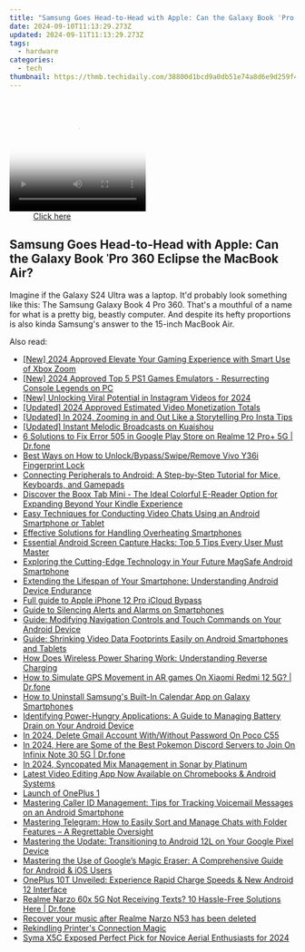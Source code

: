 ```yaml
---
title: "Samsung Goes Head-to-Head with Apple: Can the Galaxy Book ˈPro 360 Eclipse the MacBook Air?"
date: 2024-09-10T11:13:29.273Z
updated: 2024-09-11T11:13:29.273Z
tags:
  - hardware
categories:
  - tech
thumbnail: https://thmb.techidaily.com/38800d1bcd9a0db51e74a8d6e9d259f45c0a81d4cc5911dccf11c067ddd27a33.jpg
---
```






<!-- affiliate ads begin -->
<span id="1912746">
					<video width="240" height="200" style="cursor:pointer"
           poster="//a.impactradius-go.com/display-clicktoplayimage/1912746.png"
           onclick="if(!this.playClicked){this.play();this.setAttribute('controls',true);this.playClicked=true;}">
	   <source src="//a.impactradius-go.com/display-ad/20231-1912746">
	   <img src="//a.impactradius-go.com/display-clicktoplayimage/1912746.png" style="border: none; height: 100%; width: 100%; object-fit: contain">
	</video>
	<div style="width:150px;text-align:center"><a href="javascript:window.open(decodeURIComponent('https%3A%2F%2Fmindmanager.sjv.io%2Fc%2F5597632%2F1912746%2F20231'), '_blank');void(0);">Click here</a></div>
</span>
<img height="0" width="0" src="https://imp.pxf.io/i/5597632/1912746/20231" style="position:absolute;visibility:hidden;" border="0" />
<!-- affiliate ads end -->




## Samsung Goes Head-to-Head with Apple: Can the Galaxy Book ˈPro 360 Eclipse the MacBook Air?

Imagine if the Galaxy S24 Ultra was a laptop. It'd probably look something like this: The Samsung Galaxy Book 4 Pro 360\. That's a mouthful of a name for what is a pretty big, beastly computer. And despite its hefty proportions is also kinda Samsung's answer to the 15-inch MacBook Air.

<ins class="adsbygoogle"
     style="display:block"
     data-ad-format="autorelaxed"
     data-ad-client="ca-pub-7571918770474297"
     data-ad-slot="1223367746"></ins>



<ins class="adsbygoogle"
     style="display:block"
     data-ad-client="ca-pub-7571918770474297"
     data-ad-slot="8358498916"
     data-ad-format="auto"
     data-full-width-responsive="true"></ins>

<span class="atpl-alsoreadstyle">Also read:</span>
<div><ul>
<li><a href="https://fox-info.techidaily.com/new-2024-approved-elevate-your-gaming-experience-with-smart-use-of-xbox-zoom/"><u>[New] 2024 Approved  Elevate Your Gaming Experience with Smart Use of Xbox Zoom</u></a></li>
<li><a href="https://screen-capture.techidaily.com/new-2024-approved-top-5-ps1-games-emulators-resurrecting-console-legends-on-pc/"><u>[New] 2024 Approved  Top 5 PS1 Games Emulators - Resurrecting Console Legends on PC</u></a></li>
<li><a href="https://instagram-clips.techidaily.com/new-unlocking-viral-potential-in-instagram-videos-for-2024/"><u>[New] Unlocking Viral Potential in Instagram Videos for 2024</u></a></li>
<li><a href="https://facebook-video-share.techidaily.com/updated-2024-approved-estimated-video-monetization-totals/"><u>[Updated] 2024 Approved  Estimated Video Monetization Totals</u></a></li>
<li><a href="https://instagram-videos.techidaily.com/updated-in-2024-zooming-in-and-out-like-a-storytelling-pro-insta-tips/"><u>[Updated] In 2024, Zooming in and Out Like a Storytelling Pro  Insta Tips</u></a></li>
<li><a href="https://tiktok-video-recordings.techidaily.com/updated-instant-melodic-broadcasts-on-kuaishou/"><u>[Updated] Instant Melodic Broadcasts on Kuaishou</u></a></li>
<li><a href="https://howto.techidaily.com/6-solutions-to-fix-error-505-in-google-play-store-on-realme-12-proplus-5g-drfone-by-drfone-fix-android-problems-fix-android-problems/"><u>6 Solutions to Fix Error 505 in Google Play Store on Realme 12 Pro+ 5G | Dr.fone</u></a></li>
<li><a href="https://unlock-android.techidaily.com/best-ways-on-how-to-unlockbypassswiperemove-vivo-y36i-fingerprint-lock-by-drfone-android/"><u>Best Ways on How to Unlock/Bypass/Swipe/Remove Vivo Y36i Fingerprint Lock</u></a></li>
<li><a href="https://hardware-tips.techidaily.com/connecting-peripherals-to-android-a-step-by-step-tutorial-for-mice-keyboards-and-gamepads/"><u>Connecting Peripherals to Android: A Step-by-Step Tutorial for Mice, Keyboards, and Gamepads</u></a></li>
<li><a href="https://hardware-tips.techidaily.com/discover-the-boox-tab-mini-the-ideal-colorful-e-reader-option-for-expanding-beyond-your-kindle-experience/"><u>Discover the Boox Tab Mini - The Ideal Colorful E-Reader Option for Expanding Beyond Your Kindle Experience</u></a></li>
<li><a href="https://hardware-tips.techidaily.com/easy-techniques-for-conducting-video-chats-using-an-android-smartphone-or-tablet/"><u>Easy Techniques for Conducting Video Chats Using an Android Smartphone or Tablet</u></a></li>
<li><a href="https://hardware-tips.techidaily.com/effective-solutions-for-handling-overheating-smartphones/"><u>Effective Solutions for Handling Overheating Smartphones</u></a></li>
<li><a href="https://hardware-tips.techidaily.com/essential-android-screen-capture-hacks-top-5-tips-every-user-must-master/"><u>Essential Android Screen Capture Hacks: Top 5 Tips Every User Must Master</u></a></li>
<li><a href="https://hardware-tips.techidaily.com/exploring-the-cutting-edge-technology-in-your-future-magsafe-android-smartphone/"><u>Exploring the Cutting-Edge Technology in Your Future MagSafe Android Smartphone</u></a></li>
<li><a href="https://hardware-tips.techidaily.com/extending-the-lifespan-of-your-smartphone-understanding-android-device-endurance/"><u>Extending the Lifespan of Your Smartphone: Understanding Android Device Endurance</u></a></li>
<li><a href="https://activate-lock.techidaily.com/full-guide-to-apple-iphone-12-pro-icloud-bypass-by-drfone-ios/"><u>Full guide to Apple iPhone 12 Pro iCloud Bypass</u></a></li>
<li><a href="https://hardware-tips.techidaily.com/guide-to-silencing-alerts-and-alarms-on-smartphones/"><u>Guide to Silencing Alerts and Alarms on Smartphones</u></a></li>
<li><a href="https://hardware-tips.techidaily.com/guide-modifying-navigation-controls-and-touch-commands-on-your-android-device/"><u>Guide: Modifying Navigation Controls and Touch Commands on Your Android Device</u></a></li>
<li><a href="https://hardware-tips.techidaily.com/guide-shrinking-video-data-footprints-easily-on-android-smartphones-and-tablets/"><u>Guide: Shrinking Video Data Footprints Easily on Android Smartphones and Tablets</u></a></li>
<li><a href="https://hardware-tips.techidaily.com/how-does-wireless-power-sharing-work-understanding-reverse-charging/"><u>How Does Wireless Power Sharing Work: Understanding Reverse Charging</u></a></li>
<li><a href="https://fake-location.techidaily.com/how-to-simulate-gps-movement-in-ar-games-on-xiaomi-redmi-12-5g-drfone-by-drfone-virtual-android/"><u>How to Simulate GPS Movement in AR games On Xiaomi Redmi 12 5G? | Dr.fone</u></a></li>
<li><a href="https://hardware-tips.techidaily.com/how-to-uninstall-samsungs-built-in-calendar-app-on-galaxy-smartphones/"><u>How to Uninstall Samsung's Built-In Calendar App on Galaxy Smartphones</u></a></li>
<li><a href="https://hardware-tips.techidaily.com/identifying-power-hungry-applications-a-guide-to-managing-battery-drain-on-your-android-device/"><u>Identifying Power-Hungry Applications: A Guide to Managing Battery Drain on Your Android Device</u></a></li>
<li><a href="https://easy-unlock-android.techidaily.com/in-2024-delete-gmail-account-withwithout-password-on-poco-c55-by-drfone-android/"><u>In 2024, Delete Gmail Account With/Without Password On Poco C55</u></a></li>
<li><a href="https://android-pokemon-go.techidaily.com/in-2024-here-are-some-of-the-best-pokemon-discord-servers-to-join-on-infinix-note-30-5g-drfone-by-drfone-virtual-android/"><u>In 2024, Here are Some of the Best Pokemon Discord Servers to Join On Infinix Note 30 5G | Dr.fone</u></a></li>
<li><a href="https://some-approaches.techidaily.com/in-2024-syncopated-mix-management-in-sonar-by-platinum/"><u>In 2024, Syncopated Mix Management in Sonar by Platinum</u></a></li>
<li><a href="https://hardware-tips.techidaily.com/latest-video-editing-app-now-available-on-chromebooks-and-android-systems/"><u>Latest Video Editing App Now Available on Chromebooks & Android Systems</u></a></li>
<li><a href="https://hardware-tips.techidaily.com/launch-of-oneplus-1/"><u>Launch of OnePlus 1</u></a></li>
<li><a href="https://hardware-tips.techidaily.com/mastering-caller-id-management-tips-for-tracking-voicemail-messages-on-an-android-smartphone/"><u>Mastering Caller ID Management: Tips for Tracking Voicemail Messages on an Android Smartphone</u></a></li>
<li><a href="https://hardware-tips.techidaily.com/mastering-telegram-how-to-easily-sort-and-manage-chats-with-folder-features-a-regrettable-oversight/"><u>Mastering Telegram: How to Easily Sort and Manage Chats with Folder Features – A Regrettable Oversight</u></a></li>
<li><a href="https://hardware-tips.techidaily.com/mastering-the-update-transitioning-to-android-12l-on-your-google-pixel-device/"><u>Mastering the Update: Transitioning to Android 12L on Your Google Pixel Device</u></a></li>
<li><a href="https://hardware-tips.techidaily.com/mastering-the-use-of-googles-magic-eraser-a-comprehensive-guide-for-android-and-ios-users/"><u>Mastering the Use of Google’s Magic Eraser: A Comprehensive Guide for Android & iOS Users</u></a></li>
<li><a href="https://hardware-tips.techidaily.com/oneplus-10t-unveiled-experience-rapid-charge-speeds-and-new-android-12-interface/"><u>OnePlus 10T Unveiled: Experience Rapid Charge Speeds & New Android 12 Interface</u></a></li>
<li><a href="https://fix-guide.techidaily.com/realme-narzo-60x-5g-not-receiving-texts-10-hassle-free-solutions-here-drfone-by-drfone-fix-android-problems-fix-android-problems/"><u>Realme Narzo 60x 5G Not Receiving Texts? 10 Hassle-Free Solutions Here | Dr.fone</u></a></li>
<li><a href="https://review-topics.techidaily.com/recover-your-music-after-realme-narzo-n53-has-been-deleted-by-fonelab-android-recover-music/"><u>Recover your music after Realme Narzo N53 has been deleted</u></a></li>
<li><a href="https://printer-issues.techidaily.com/rekindling-printers-connection-magic/"><u>Rekindling Printer's Connection Magic</u></a></li>
<li><a href="https://some-guidance.techidaily.com/syma-x5c-exposed-perfect-pick-for-novice-aerial-enthusiasts-for-2024/"><u>Syma X5C Exposed  Perfect Pick for Novice Aerial Enthusiasts for 2024</u></a></li>
</ul></div>
